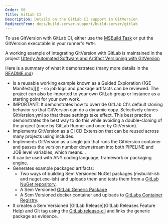 ```yaml
---
Order: 50
Title: GitLab CI
Description: Details on the GitLab CI support in GitVersion
RedirectFrom: docs/build-server-support/build-server/gitlab
---
```


To use GitVersion with GitLab CI, either use the [MSBuild
Task](/docs/usage/msbuild) or put the GitVersion executable in your
runner's `PATH`.

A working example of integrating GitVersion with GitLab is maintained in the project [Utterly Automated Software and Artifact Versioning with GitVersion][]

Here is a summary of what it demonstrated (many more details in the [README.md][])

- Is a reusable working example known as a Guided Exploration ([GE Manifesto][]) - so job logs and package artifacts can be reviewed. The project can also be imported to your own GitLab group or instance as a starting point for your own work.
- IMPORTANT: It demonstrates how to override GitLab CI's default cloning behavior so that GitVersion can do a dynamic copy. Selectively clones GitVersion.yml so that these settings take effect. This best practice demonstrates the best way to do this while avoiding a double-cloning of the project (once by GitLab Runner and once by GitVersion). 
- Implements GitVersion as a CI CD Extension that can be reused across many projects using includes.
- Implements GitVersion as a single job that runs the GitVersion container and passes the version number downstream into both PIPELINE and JOB level variables, which means...
- It can be used with ANY coding language, framework or packaging engine.
- Generates example packaged artifacts:
  - Two ways of building Sem Versioned NuGet packages (msbuild-ish and nuget.exe-ish) and uploads them and tests them from a [GitLab NuGet repository][].
  - A Sem Versioned [GitLab Generic Package][]
  - A Sem Versioned docker container and uploads to [GitLabs Container Registry][].
- It creates a Sem Versioned [GitLab Release](GitLab Releases Feature Help) and Git tag using the [GitLab release-cli][] and links the generic package as evidence.

[GitLab Generic Package]: https://docs.gitlab.com/ee/user/packages/generic_packages/
[GitLab NuGet repository]: https://docs.gitlab.com/ee/user/packages/nuget_repository/
[GitLab release-cli]: https://gitlab.com/gitlab-org/release-cli/-/tree/master/docs
[GitLabs Container Registry]: https://docs.gitlab.com/ee/user/packages/container_registry/
[(GE Manifesto)]: https://gitlab.com/guided-explorations/guided-exploration-concept/-/blob/master/README.md
[README.md]: https://gitlab.com/guided-explorations/devops-patterns/utterly-automated-versioning/-/blob/develop/README.md
[Utterly Automated Software and Artifact Versioning with GitVersion]: https://gitlab.com/guided-explorations/devops-patterns/utterly-automated-versioning/
